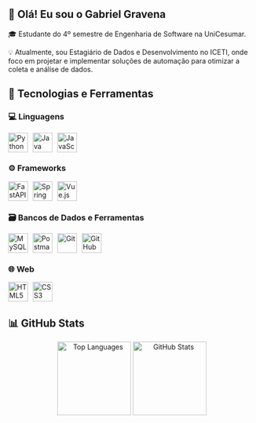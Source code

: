 ## 👋 Olá! Eu sou o Gabriel Gravena
🎓 Estudante do 4º semestre de Engenharia de Software na UniCesumar.

💡 Atualmente, sou Estagiário de Dados e Desenvolvimento no ICETI, onde foco em projetar e implementar soluções de automação para otimizar a coleta e análise de dados.

## 🧠 Tecnologias e Ferramentas
### 💻 Linguagens
<div style="display: flex; gap: 10px;"> 
<img src="https://cdn.jsdelivr.net/gh/devicons/devicon@latest/icons/python/python-original.svg" title="Python" alt="Python" width="40px"/> 
<img src="https://cdn.jsdelivr.net/gh/devicons/devicon@latest/icons/java/java-original.svg" title="Java" alt="Java" width="40px"/> 
<img src="https://cdn.jsdelivr.net/gh/devicons/devicon@latest/icons/javascript/javascript-original.svg" title="JavaScript" alt="JavaScript" width="40px"/> 
</div>

### ⚙️ Frameworks
<div style="display: flex; gap: 10px;"> 
<img src="https://cdn.jsdelivr.net/gh/devicons/devicon@latest/icons/fastapi/fastapi-original.svg" title="FastAPI" alt="FastAPI" width="40px"/> 
<img src="https://cdn.jsdelivr.net/gh/devicons/devicon@latest/icons/spring/spring-original.svg" title="Spring Boot" alt="Spring Boot" width="40px"/> 
<img src="https://cdn.jsdelivr.net/gh/devicons/devicon@latest/icons/vuejs/vuejs-original.svg" title="Vue.js" alt="Vue.js" width="40px"/> 
</div>

### 🗃️ Bancos de Dados e Ferramentas
<div style="display: flex; align-items: center; gap: 10px;"> 
<img src="https://cdn.jsdelivr.net/gh/devicons/devicon@latest/icons/mysql/mysql-original.svg" title="MySQL" alt="MySQL" width="40px"/> 
<img src="https://cdn.jsdelivr.net/gh/devicons/devicon@latest/icons/postman/postman-original.svg" title="Postman" alt="Postman" width="40px"/> 
<img src="https://cdn.jsdelivr.net/gh/devicons/devicon@latest/icons/git/git-original.svg" title="Git" alt="Git" width="40px"/> 
<img src="https://cdn.jsdelivr.net/gh/devicons/devicon@latest/icons/github/github-original.svg" title="GitHub" alt="GitHub" width="40px"/>
</div>

### 🌐 Web
<div style="display: flex; gap: 10px;"> 
<img src="https://cdn.jsdelivr.net/gh/devicons/devicon@latest/icons/html5/html5-original.svg" title="HTML5" alt="HTML5" width="40px"/> 
<img src="https://cdn.jsdelivr.net/gh/devicons/devicon@latest/icons/css3/css3-original.svg" title="CSS3" alt="CSS3" width="40px"/> 
</div>

## 📊 GitHub Stats
<div align="center">
<img src="https://github-readme-stats.vercel.app/api/top-langs/?username=Gabriel-Gravena&layout=compact&langs_count=10&title_color=ff6347&text_color=ffffff&bg_color=2e2e2e" alt="Top Languages" height="150"/>
<img src="https://github-readme-stats.vercel.app/api?username=Gabriel-Gravena&show_icons=true&theme=tokyonight&hide=stars&rank_icon=github" alt="GitHub Stats" height="150"/>
</div>
